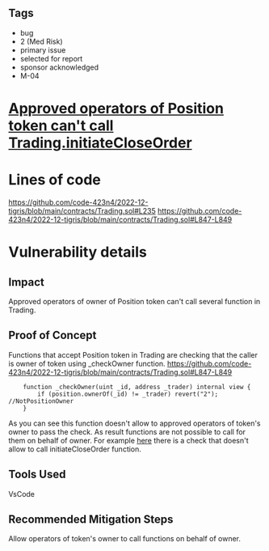 ## Tags

- bug
- 2 (Med Risk)
- primary issue
- selected for report
- sponsor acknowledged
- M-04

# [Approved operators of Position token can't call Trading.initiateCloseOrder](https://github.com/code-423n4/2022-12-tigris-findings/issues/124) 

# Lines of code

https://github.com/code-423n4/2022-12-tigris/blob/main/contracts/Trading.sol#L235
https://github.com/code-423n4/2022-12-tigris/blob/main/contracts/Trading.sol#L847-L849


# Vulnerability details

## Impact
Approved operators of owner of Position token can't call several function in Trading.

## Proof of Concept
Functions that accept Position token in Trading are checking that the caller is owner of token using _checkOwner function.
https://github.com/code-423n4/2022-12-tigris/blob/main/contracts/Trading.sol#L847-L849
```soldiity
    function _checkOwner(uint _id, address _trader) internal view {
        if (position.ownerOf(_id) != _trader) revert("2"); //NotPositionOwner   
    }
```
As you can see this function doesn't allow to approved operators of token's owner to pass the check. As result functions are not possible to call for them on behalf of owner.
For example [here](https://github.com/code-423n4/2022-12-tigris/blob/main/contracts/Trading.sol#L235) there is a check that doesn't allow to call initiateCloseOrder function.
## Tools Used
VsCode
## Recommended Mitigation Steps
Allow operators of token's owner to call functions on behalf of owner.